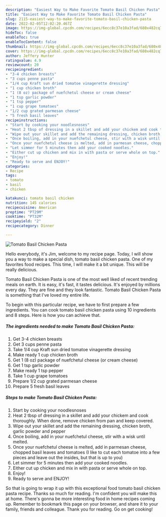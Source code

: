 ```yaml
---
description: "Easiest Way to Make Favorite Tomato Basil Chicken Pasta"
title: "Easiest Way to Make Favorite Tomato Basil Chicken Pasta"
slug: 2115-easiest-way-to-make-favorite-tomato-basil-chicken-pasta
date: 2022-02-05T12:02:20.467Z
image: https://img-global.cpcdn.com/recipes/6ecc8c37e10a3fad/680x482cq70/tomato-basil-chicken-pasta-recipe-main-photo.jpg
hideToc: false
enableToc: true
enableTocContent: false
thumbnail: https://img-global.cpcdn.com/recipes/6ecc8c37e10a3fad/680x482cq70/tomato-basil-chicken-pasta-recipe-main-photo.jpg
cover: https://img-global.cpcdn.com/recipes/6ecc8c37e10a3fad/680x482cq70/tomato-basil-chicken-pasta-recipe-main-photo.jpg
author: Jeffery Hunter
ratingvalue: 4.9
reviewcount: 20
recipeingredient:
- "3-4 chicken breasts"
- "3 cups penne pasta"
- "1/4 cup Kraft sun dried tomatoe vinagerette dressing"
- "1 cup chicken broth"
- "1 (8 oz) package of nuefchetul cheese or cream cheese"
- "1 tsp garlic powder"
- "1 tsp pepper"
- "1 cup grape tomatoes"
- "1/2 cup grated parmesan cheese"
- "5 fresh basil leaves"
recipeinstructions:
- "Start by cooking your noodlesnoses"
- "Heat 2 tbsp of dressing in a skillet and add your chickem and cook thoroughly. When done, remove chicken from pan and keep covered."
- "Wipe out your skillet and add the remaining dressing, chicken broth, garlic powder and pepper"
- "Once boiling, add in your nuefchetul cheese, stir with a wisk until melted."
- "Once your nuefchetul cheese is melted, add in parmesan cheese, chopped basil leaves and tomatoes (I like to cut each tomatoe into a few pieces and leave out the insides, but that is up to you)"
- "Let simmer for 5 minutes then add your cooked noodles."
- "Either cut up chicken and mix in with pasta or serve whole on top."
- "Enjoy!"
- "Ready to serve and ENJOY!"
categories:
- Recipe
tags:
- tomato
- basil
- chicken

katakunci: tomato basil chicken 
nutrition: 145 calories
recipecuisine: American
preptime: "PT29M"
cooktime: "PT32M"
recipeyield: "2"
recipecategory: Dinner

---
```



![Tomato Basil Chicken Pasta](https://img-global.cpcdn.com/recipes/6ecc8c37e10a3fad/680x482cq70/tomato-basil-chicken-pasta-recipe-main-photo.jpg)

Hello everybody, it's Jim, welcome to my recipe page. Today, I will show you a way to make a special dish, tomato basil chicken pasta. One of my favorites food recipes. This time, I will make it a bit unique. This will be really delicious.



Tomato Basil Chicken Pasta is one of the most well liked of recent trending meals on earth. It is easy, it's fast, it tastes delicious. It's enjoyed by millions every day. They are fine and they look fantastic. Tomato Basil Chicken Pasta is something that I've loved my entire life.


To begin with this particular recipe, we have to first prepare a few ingredients. You can cook tomato basil chicken pasta using 10 ingredients and 8 steps. Here is how you can achieve that.

<!--inarticleads1-->

##### The ingredients needed to make Tomato Basil Chicken Pasta:

1. Get 3-4 chicken breasts
1. Get 3 cups penne pasta
1. Take 1/4 cup Kraft sun dried tomatoe vinagerette dressing
1. Make ready 1 cup chicken broth
1. Get 1 (8 oz) package of nuefchetul cheese (or cream cheese)
1. Get 1 tsp garlic powder
1. Make ready 1 tsp pepper
1. Take 1 cup grape tomatoes
1. Prepare 1/2 cup grated parmesan cheese
1. Prepare 5 fresh basil leaves




<!--inarticleads2-->

##### Steps to make Tomato Basil Chicken Pasta:

1. Start by cooking your noodlesnoses
1. Heat 2 tbsp of dressing in a skillet and add your chickem and cook thoroughly. When done, remove chicken from pan and keep covered.
1. Wipe out your skillet and add the remaining dressing, chicken broth, garlic powder and pepper
1. Once boiling, add in your nuefchetul cheese, stir with a wisk until melted.
1. Once your nuefchetul cheese is melted, add in parmesan cheese, chopped basil leaves and tomatoes (I like to cut each tomatoe into a few pieces and leave out the insides, but that is up to you)
1. Let simmer for 5 minutes then add your cooked noodles.
1. Either cut up chicken and mix in with pasta or serve whole on top.
1. Enjoy!
1. Ready to serve and ENJOY!



So that is going to wrap it up with this exceptional food tomato basil chicken pasta recipe. Thanks so much for reading. I'm confident you will make this at home. There's gonna be more interesting food in home recipes coming up. Remember to bookmark this page on your browser, and share it to your family, friends and colleague. Thank you for reading. Go on get cooking!
